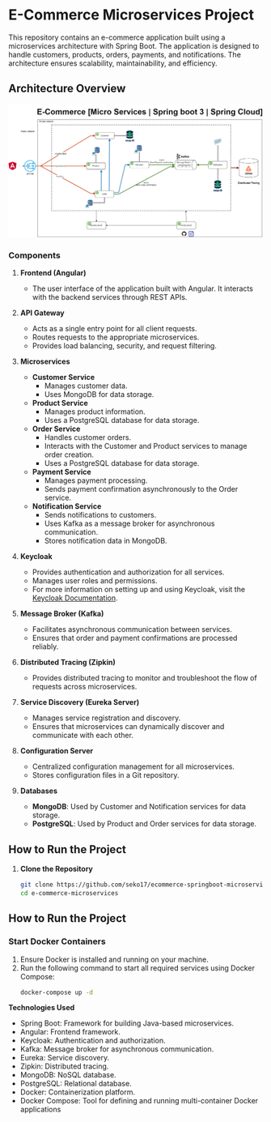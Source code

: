 # E-Commerce Microservices Project

This repository contains an e-commerce application built using a microservices architecture with Spring Boot. The application is designed to handle customers, products, orders, payments, and notifications. The architecture ensures scalability, maintainability, and efficiency.

## Architecture Overview

![Microservices Architecture](diagrams/micro-services.png)

### Components

1. **Frontend (Angular)**
   - The user interface of the application built with Angular. It interacts with the backend services through REST APIs.

2. **API Gateway**
   - Acts as a single entry point for all client requests.
   - Routes requests to the appropriate microservices.
   - Provides load balancing, security, and request filtering.

3. **Microservices**
   - **Customer Service**
     - Manages customer data.
     - Uses MongoDB for data storage.
   - **Product Service**
     - Manages product information.
     - Uses a PostgreSQL database for data storage.
   - **Order Service**
     - Handles customer orders.
     - Interacts with the Customer and Product services to manage order creation.
     - Uses a PostgreSQL database for data storage.
   - **Payment Service**
     - Manages payment processing.
     - Sends payment confirmation asynchronously to the Order service.
   - **Notification Service**
     - Sends notifications to customers.
     - Uses Kafka as a message broker for asynchronous communication.
     - Stores notification data in MongoDB.
     
4. **Keycloak**
   - Provides authentication and authorization for all services.
   - Manages user roles and permissions.
   - For more information on setting up and using Keycloak, visit the [Keycloak Documentation](https://www.keycloak.org/documentation).


5. **Message Broker (Kafka)**
   - Facilitates asynchronous communication between services.
   - Ensures that order and payment confirmations are processed reliably.

6. **Distributed Tracing (Zipkin)**
   - Provides distributed tracing to monitor and troubleshoot the flow of requests across microservices.

7. **Service Discovery (Eureka Server)**
   - Manages service registration and discovery.
   - Ensures that microservices can dynamically discover and communicate with each other.

8. **Configuration Server**
   - Centralized configuration management for all microservices.
   - Stores configuration files in a Git repository.

9. **Databases**
   - **MongoDB**: Used by Customer and Notification services for data storage.
   - **PostgreSQL**: Used by Product and Order services for data storage.

## How to Run the Project

1. **Clone the Repository**
   ```sh
   git clone https://github.com/seko17/ecommerce-springboot-microservice.git
   cd e-commerce-microservices

## How to Run the Project

### Start Docker Containers

1. Ensure Docker is installed and running on your machine.
2. Run the following command to start all required services using Docker Compose:
   ```sh
   docker-compose up -d

**Technologies Used**
- Spring Boot: Framework for building Java-based microservices.
- Angular: Frontend framework.
- Keycloak: Authentication and authorization.
- Kafka: Message broker for asynchronous communication.
- Eureka: Service discovery.
- Zipkin: Distributed tracing.
- MongoDB: NoSQL database.
- PostgreSQL: Relational database.
- Docker: Containerization platform.
- Docker Compose: Tool for defining and running multi-container Docker applications


